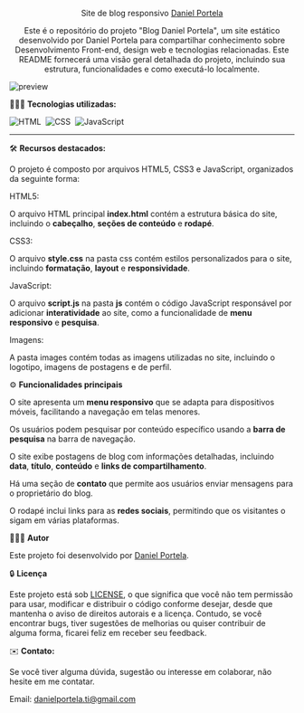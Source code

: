 <div align="center">

Site de blog responsivo <a href="https://blogdanielportela.netlify.app/">Daniel Portela</a>

<p>Este é o repositório do projeto "Blog Daniel Portela", um site estático desenvolvido por Daniel Portela para compartilhar conhecimento sobre Desenvolvimento Front-end, design web e tecnologias relacionadas. Este README fornecerá uma visão geral detalhada do projeto, incluindo sua estrutura, funcionalidades e como executá-lo localmente.</p>
</div>

![preview](https://github.com/daniel-portela/blog-daniel-portela/assets/110783805/aedc8a6b-45e4-49ea-8af9-00f97a221cc8)

👨🏼‍💻 <b>Tecnologias utilizadas:</b>

![HTML](https://img.shields.io/badge/-HTML-0D1117?style=for-the-badge&logo=html5&labelColor=0D1117)&nbsp;
![CSS](https://img.shields.io/badge/-CSS-0D1117?style=for-the-badge&logo=CSS3&logoColor=blue&labelColor=0D1117)&nbsp;
![JavaScript](https://img.shields.io/badge/-javascript-0D1117?style=for-the-badge&logo=javascript&logoColor=yellow&labelColor=0D1117)&nbsp;<hr>

🛠️ <b>Recursos destacados:</b>

O projeto é composto por arquivos HTML5, CSS3 e JavaScript, organizados da seguinte forma:

HTML5: 

O arquivo HTML principal <b>index.html</b> contém a estrutura básica do site, incluindo o <b>cabeçalho</b>, <b>seções de conteúdo</b> e <b>rodapé</b>.

CSS3: 

O arquivo <b>style.css</b> na pasta css contém estilos personalizados para o site, incluindo <b>formatação</b>, <b>layout</b> e <b>responsividade</b>.

JavaScript: 

O arquivo <b>script.js</b> na pasta <b>js</b> contém o código JavaScript responsável por adicionar <b>interatividade</b> ao site, como a funcionalidade de <b>menu responsivo</b> e <b>pesquisa</b>.

Imagens: 

A pasta images contém todas as imagens utilizadas no site, incluindo o logotipo, imagens de postagens e de perfil.

⚙️ <b>Funcionalidades principais</b>

O site apresenta um <b>menu responsivo</b> que se adapta para dispositivos móveis, facilitando a navegação em telas menores.

Os usuários podem pesquisar por conteúdo específico usando a <b>barra de pesquisa</b> na barra de navegação.

O site exibe postagens de blog com informações detalhadas, incluindo</b> <b>data</b>, <b>título</b>, <b>conteúdo</b> e <b>links de compartilhamento</b>.

Há uma seção de <b>contato</b> que permite aos usuários enviar mensagens para o proprietário do blog.

O rodapé inclui links para as <b>redes sociais</b>, permitindo que os visitantes o sigam em várias plataformas.

👨🏼‍💻 <b>Autor</b>

Este projeto foi desenvolvido por <a href="https://www.linkedin.com/in/danielportelati/">Daniel Portela</a>. 

🔒 <b>Licença</b>

Este projeto está sob [LICENSE](LICENSE), o que significa que você não tem permissão para usar, modificar e distribuir o código conforme desejar, desde que mantenha o aviso de direitos autorais e a licença. Contudo, se você encontrar bugs, tiver sugestões de melhorias ou quiser contribuir de alguma forma, ficarei feliz em receber seu feedback.

✉️ <b>Contato:</b>

Se você tiver alguma dúvida, sugestão ou interesse em colaborar, não hesite em me contatar.

Email: <a href="mailto:danielportela.ti@gmail.com"> danielportela.ti@gmail.com</a> 

